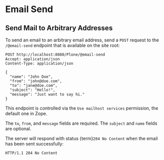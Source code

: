 # Email Send


## Send Mail to Arbitrary Addresses

To send an email to an arbitrary email address, send a `POST` request to the `/@email-send` endpoint that is available on the site root:

```
POST http://localhost:8080/Plone/@email-send
Accept: application/json
Content-Type: application/json

{
  "name": "John Doe",
  "from": "john@doe.com",
  "to": "jane@doe.com",
  "subject": "Hello!",
  "message": "Just want to say hi."
}
```

This endpoint is controlled via the `Use mailhost services` permission, the default one in Zope.

The `to`, `from`, and `message` fields are required.
The `subject` and `name` fields are optional.

The server will respond with status {term}`204 No Content` when the email has been sent successfully:

```http
HTTP/1.1 204 No Content
```
